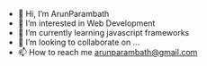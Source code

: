 - 👋 Hi, I’m ArunParambath
- 👀 I’m interested in Web Development
- 🌱 I’m currently learning javascript frameworks
- 💞️ I’m looking to collaborate on ...
- 📫 How to reach me arunparambath@gmail.com

<!---
ArunParambath/ArunParambath is a ✨ special ✨ repository because its `README.md` (this file) appears on your GitHub profile.
You can click the Preview link to take a look at your changes.
--->
